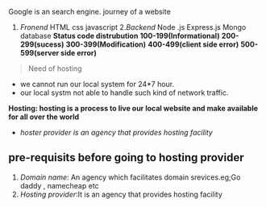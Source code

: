 Google is an search engine.
journey of a website
1. *Fronend*
HTML
css
javascript
2.*Backend*
Node .js
Express.js
Mongo database 
**Status code distrubution**
**100-199(Informational)**
**200-299(sucess)**
**300-399(Modification)**
**400-499(client side error)**
**500-599(server side error)**

> Need of hosting
- we cannot run our local system for 24*7 hour.
- our local systm not able to handle such kind of network traffic.

**Hosting: hosting is a process to live our local website and make available for all over the world**
- *hoster provider is an agency that provides hosting facility*

## pre-requisits before going to hosting provider 
1. *Domain name*: An agency which facilitates domain srevices.eg;Go daddy , namecheap etc
2. *Hosting provider*:It is an agency that provides hosting facility
 


